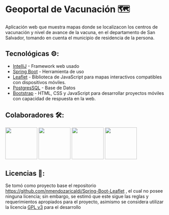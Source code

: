 # Geoportal de Vacunación 🗺️
Aplicación web que muestra mapas donde se localizacon los centros de vacunación y nivel de avance de la vacuna, en el departamento de San Salvador, tomando en cuenta el municipio de residencia de la persona.

## Tecnológicas ⚙️:
* [IntelliJ](https://www.jetbrains.com/es-es/idea/) - Framework web usado
* [Spring Boot](https://spring.io/projects/spring-boot) - Herramienta de uso
* [Leaflet](https://rometools.github.io/rome/) - Biblioteca de JavaScript para mapas interactivos compatibles con dispositivos móviles.
* [PostgresSQL](https://www.jetbrains.com/es-es/idea/) - Base de Datos
* [Bootstrap](https://www.jetbrains.com/es-es/idea/) - HTML, CSS y JavaScript para desarrollar proyectos móviles con capacidad de respuesta en la web.

## Colaboradores 🛠️:
<a href="https://github.com/luedco/"><img src="https://avatars.githubusercontent.com/u/38091075?v=4" width="100px" height="100px" style="max-width:100%;"></a>
<a href="https://github.com/00209317/"><img src="https://avatars.githubusercontent.com/u/37201452?v=4" width="100px" height="100px" style="max-width:100%;"></a>
<a href="https://github.com/MaryBenitez/"><img src="https://avatars.githubusercontent.com/u/29487743?v=4" width="100px" height="100px" style="max-width:100%;"></a>
<a href="https://github.com/00086116/"><img src="https://avatars.githubusercontent.com/u/37203008?v=4" width="100px" height="100px" style="max-width:100%;"></a>

## Licencias 📄:
Se tomó como proyecto base el repositorio https://github.com/nmendozaricaldi/Spring-Boot-Leaflet , el cual no posee ninguna licencia; sin embargo, se estimó que este sigue las reglas y requerimientos apropiados para el proyecto, asimismo se considera utilizar la licencia [GPL v3](https://www.gnu.org/licenses/gpl-3.0.html) para el desarrollo
